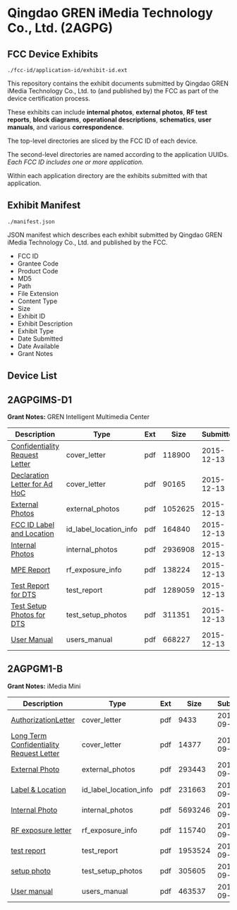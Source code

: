 # Qingdao GREN iMedia Technology Co., Ltd. (2AGPG)
## FCC Device Exhibits

```
./fcc-id/application-id/exhibit-id.ext
```

This repository contains the exhibit documents submitted by Qingdao GREN iMedia Technology Co., Ltd. to (and published by) the FCC as part of the device certification process.

These exhibits can include **internal photos**, **external photos**, **RF test reports**, **block diagrams**, **operational descriptions**, **schematics**, **user manuals**, and various **correspondence**.

The top-level directories are sliced by the FCC ID of each device.

The second-level directories are named according to the application UUIDs. *Each FCC ID includes one or more application.*

Within each application directory are the exhibits submitted with that application. 

## Exhibit Manifest

```
./manifest.json
```

JSON manifest which describes each exhibit submitted by Qingdao GREN iMedia Technology Co., Ltd. and published by the FCC.

- FCC ID
- Grantee Code
- Product Code
- MD5
- Path
- File Extension
- Content Type
- Size
- Exhibit ID
- Exhibit Description
- Exhibit Type
- Date Submitted
- Date Available
- Grant Notes

## Device List
## 2AGPGIMS-D1
**Grant Notes:** GREN Intelligent Multimedia Center

| Description | Type | Ext | Size | Submitted | Available |
| ----------- | ---- | --- | ---- | --------- | --------- |
| [Confidentiality Request Letter](2AGPGIMS-D1/ee407a8d2aadc89e8725d0840071b47b/2840389.pdf) | cover_letter | pdf | 118900 | 2015-12-13 | 2015-12-13 |
| [Declaration Letter for Ad HoC](2AGPGIMS-D1/ee407a8d2aadc89e8725d0840071b47b/2840392.pdf) | cover_letter | pdf | 90165 | 2015-12-13 | 2015-12-13 |
| [External Photos](2AGPGIMS-D1/ee407a8d2aadc89e8725d0840071b47b/2840394.pdf) | external_photos | pdf | 1052625 | 2015-12-13 | 2015-12-13 |
| [FCC ID Label and Location](2AGPGIMS-D1/ee407a8d2aadc89e8725d0840071b47b/2840403.pdf) | id_label_location_info | pdf | 164840 | 2015-12-13 | 2015-12-13 |
| [Internal Photos](2AGPGIMS-D1/ee407a8d2aadc89e8725d0840071b47b/2840399.pdf) | internal_photos | pdf | 2936908 | 2015-12-13 | 2015-12-13 |
| [MPE Report](2AGPGIMS-D1/ee407a8d2aadc89e8725d0840071b47b/2840406.pdf) | rf_exposure_info | pdf | 138224 | 2015-12-13 | 2015-12-13 |
| [Test Report for DTS](2AGPGIMS-D1/ee407a8d2aadc89e8725d0840071b47b/2840404.pdf) | test_report | pdf | 1289059 | 2015-12-13 | 2015-12-13 |
| [Test Setup Photos for DTS](2AGPGIMS-D1/ee407a8d2aadc89e8725d0840071b47b/2840405.pdf) | test_setup_photos | pdf | 311351 | 2015-12-13 | 2015-12-13 |
| [User Manual](2AGPGIMS-D1/ee407a8d2aadc89e8725d0840071b47b/2840407.pdf) | users_manual | pdf | 668227 | 2015-12-13 | 2015-12-13 |
## 2AGPGM1-B
**Grant Notes:** iMedia Mini

| Description | Type | Ext | Size | Submitted | Available |
| ----------- | ---- | --- | ---- | --------- | --------- |
| [AuthorizationLetter](2AGPGM1-B/8c5ee3246c8b69ca1978f9875733b372/3119700.pdf) | cover_letter | pdf | 9433 | 2016-09-01 | 2016-09-01 |
| [Long Term Confidentiality Request Letter](2AGPGM1-B/8c5ee3246c8b69ca1978f9875733b372/3119703.pdf) | cover_letter | pdf | 14377 | 2016-09-01 | 2016-09-01 |
| [External Photo](2AGPGM1-B/8c5ee3246c8b69ca1978f9875733b372/3119705.pdf) | external_photos | pdf | 293443 | 2016-09-01 | 2016-09-01 |
| [Label & Location](2AGPGM1-B/8c5ee3246c8b69ca1978f9875733b372/3119702.pdf) | id_label_location_info | pdf | 231663 | 2016-09-01 | 2016-09-01 |
| [Internal Photo](2AGPGM1-B/8c5ee3246c8b69ca1978f9875733b372/3119707.pdf) | internal_photos | pdf | 5693246 | 2016-09-01 | 2016-09-01 |
| [RF exposure letter](2AGPGM1-B/8c5ee3246c8b69ca1978f9875733b372/3119709.pdf) | rf_exposure_info | pdf | 115740 | 2016-09-01 | 2016-09-01 |
| [test report](2AGPGM1-B/8c5ee3246c8b69ca1978f9875733b372/3119706.pdf) | test_report | pdf | 1953524 | 2016-09-01 | 2016-09-01 |
| [setup photo](2AGPGM1-B/8c5ee3246c8b69ca1978f9875733b372/3119704.pdf) | test_setup_photos | pdf | 305605 | 2016-09-01 | 2016-09-01 |
| [User manual](2AGPGM1-B/8c5ee3246c8b69ca1978f9875733b372/3119711.pdf) | users_manual | pdf | 463537 | 2016-09-01 | 2016-09-01 |
